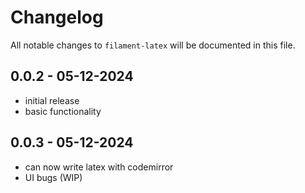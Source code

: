 # Changelog

All notable changes to `filament-latex` will be documented in this file.

## 0.0.2 - 05-12-2024

- initial release
- basic functionality

## 0.0.3 - 05-12-2024

- can now write latex with codemirror
- UI bugs (WIP)
